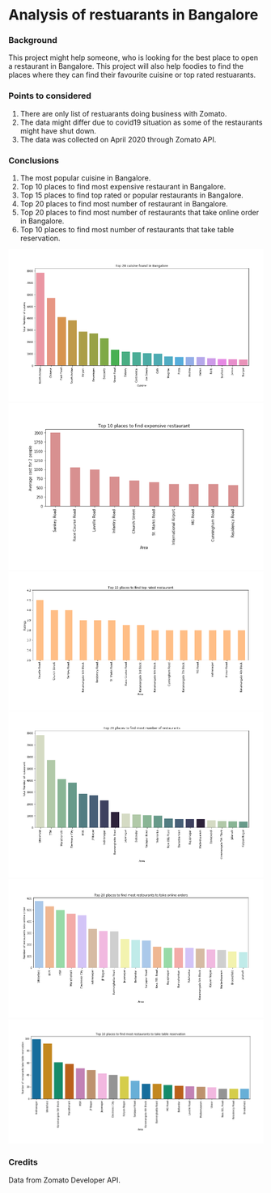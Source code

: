
# Analysis of restuarants in Bangalore

### Background

This project might help someone, who is looking for the best place to open a restaurant in Bangalore.
This project will also help foodies to find the places where they can find their favourite cuisine or top rated restuarants.

### Points to considered

1) There are only list of restuarants doing business with Zomato.
2) The data might differ due to covid19 situation as some of the restaurants might have shut down.
3) The data was collected on April 2020 through Zomato API.

### Conclusions

1) The most popular cuisine in Bangalore.
2) Top 10 places to find most expensive restaurant in Bangalore.
3) Top 15 places to find top rated or popular restaurants in Bangalore.
4) Top 20 places to find most number of restaurant in Bangalore.
5) Top 20 places to find most number of restaurants that take online order in Bangalore.
6) Top 10 places to find most number of restaurants that take table reservation.

![The most popular cuisine in Bangalore](https://raw.githubusercontent.com/Tulika-gif/Analysis-of-restuarants-in-Bangalore/master/cuisine.png "The most popular cuisine in Bangalore")
![Top 10 places to find most expensive restaurant in Bangalore](https://raw.githubusercontent.com/Tulika-gif/Analysis-of-restuarants-in-Bangalore/master/top_10_places_to_find_most_number_of%20restaurants.png "Top 10 places to find most expensive restaurant in Bangalore")
![Top 15 places to find top rated or popular restaurants in Bangalore](https://raw.githubusercontent.com/Tulika-gif/Analysis-of-restuarants-in-Bangalore/master/15_places_to_find_top_rated_restaurants.png "Top 15 places to find top rated or popular restaurants in Bangalore")
![Top 20 places to find most number of restaurant in Bangalore](https://raw.githubusercontent.com/Tulika-gif/Analysis-of-restuarants-in-Bangalore/master/20_places_to_find_most_number_of_restaurants.png "Top 20 places to find most number of restaurant in Bangalore")
![Top 20 places to find most number of restaurants that take online order in Bangalore](https://raw.githubusercontent.com/Tulika-gif/Analysis-of-restuarants-in-Bangalore/master/online.png "Top 20 places to find most number of restaurants that take online order in Bangalore")
![Top 10 places to find most number of restaurants that take table reservation](https://raw.githubusercontent.com/Tulika-gif/Analysis-of-restuarants-in-Bangalore/master/table_reservation.png "Top 10 places to find most number of restaurants that take table reservation")

### Credits

Data from Zomato Developer API.


